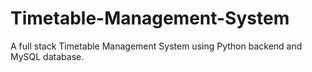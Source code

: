# Timetable-Management-System
A full stack Timetable Management System using Python backend and MySQL database.
